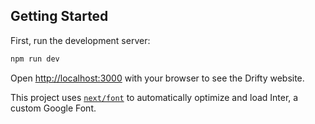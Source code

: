 ## Getting Started

First, run the development server:

```bash
npm run dev
```

Open [http://localhost:3000](http://localhost:3000) with your browser to see the Drifty website.

This project uses [`next/font`](https://nextjs.org/docs/basic-features/font-optimization) to automatically optimize and load Inter, a custom Google Font.
